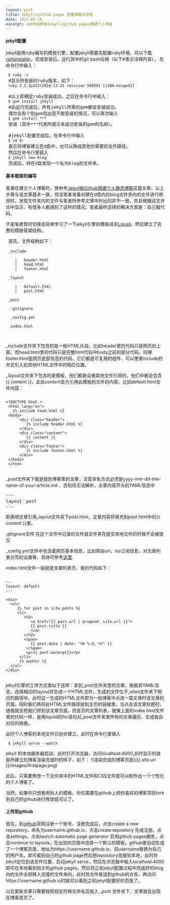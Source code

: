 ```yaml
---
layout: post
title: Jekyll+github pages 搭建博客的流程
date: 2017-02-16
excerpt: 从0开始使用jekyll+github pages搭建个人博客
---
```


#### jekyll配置
 jekyll是用ruby编写的模板引擎，配置jekyll需要先配置ruby环境，可以下载[railsinstaller](http://railsinstaller.org/en)，完成安装后，运行其中的git bash应用（以下#表示注释内容），
 在命令行中输入：
 <pre>
<code> $ ruby -v </code>
 #显示所安装的ruby版本，如下：
<code> ruby 2.3.3p222(2016-11-21 revision 56859) [i386-mingw32]</code>

 #以上即确定ruby安装成功，之后在命令行中输入：
<code> $ gem install jekyll </code>
 #此运行完成后，所有jekyll所需的gem都会安装成功。
 偶尔会有个别gem包出现不能安装的情况，可以再次输入
<code> $ gem install ***</code>
 安装（其中***代表所提示未成功安装的gem的名称）。

 #jekyll配置完成后，在命令行中输入
<code> $ cd d: </code>
 表示将博客建立在d盘中，也可以换成其他你需要的文件路径。
 然后在命令行里输入
<code> $ jekyll new blog </code>
 完成后，将在d盘发现一个名为blog的文件夹。
</pre>


#### 基本框架的编写

笔者在建立个人博客时，曾参考[Jekyll和Github搭建个人静态博客](http://pwnny.cn/original/2016/06/26/MakeBlog.html)这篇文章，以上步骤与该文章基本一致，但当笔者准备对建在d盘内的blog文件夹内的文件进行修改时，发现文件夹内的文件与笔者所参考文章中列出的并不一致，并且根据该文评论中显示，有很多人都遇到了这样的情况。笔者最终选择的解决方案是：自己敲代码。

于是笔者暂时切换去简单学习了一下jekyll引擎的模板语言[Liquid](https://github.com/Shopify/liquid/wiki/Liquid-for-Designers)，然后建立了完整的模板骨架结构。

<pre>
 首先，文件结构如下：
 <code>
 _include
 
    |	header.html
    |	head.html
    |	footer.html
    
 _layout
 
	|	default.html
    |	post.html
    
 _post
 
  .gitignore
 
  _config.yml
 
  index.html
 </code>
 </pre>
 
_include文件夹下包含的是一些HTML片段，比如header里的代码只是网页的上部，而head.html里的代码只是完整html代码中body之前的部分代码，同理footer.html是网页底部信息的代码，它们都是可复用的组件，可以使用include的方式引入到其他HTML文件中的相应位置。

_layout文件夹下包含的是模板，他们都是会被其他文件引用的，他们中都会包含 {{ content }}，此处content及为引用此模板的文件的内容。比如default.html文件内容：
<pre>
<code>
&lt;!DOCTYPE html &gt;
 &lt;html lang="en"&gt;
   {% include head.html %}
 &lt;body&gt;
      &lt;div class="header"&gt;
         {% include header.html %}
      &lt;/div&gt;
      &lt;div class="content"&gt;
         {{ content }}
      &lt;/div&gt;
      &lt;div class="footer"&gt;
         {% include footer.html %}
      &lt;/div&gt;
 &lt;/body&gt;
 &lt;/htm&gt;
</code>
</pre>

_post文件夹下就是放到博客里的文章，注意命名方式必须是yyyy-mm-dd-the-name-of-your-article.md ，否则将无法解析，文章内容开头的YAML信息中
<pre>
---
layout：post
---
</pre>
即表明文章引用_layout文件夹下post.html，文章内容将填充到post.html中的{{ content }}里。

.gitignore文件
在这个文件中记录的文件或文件夹在提交本地文件的时候不会被提交

_config.yml文件中包含着网页基本信息，比如网站url，rss订阅信息，对文章列表分页的设置等，具体可参考[这里](http://jekyll.com.cn/docs/configuration/).

index.html文件一般就是文章列表页，我的代码如下：
<pre>
<code>
---
layout: default
---

&lt;div&gt;
  &lt;ul&gt;
     {% for post in site.posts %}
     &lt;li&gt;
        &lt;h2&gt;
           &lt;a href="{{ post.url | prepend: site.url }}"&gt;
           {{ post.title }}
           &lt;/a&gt;
        &lt;/h2&gt;
        &lt;span&gt;
           {{ post.date | date: "%b %-d, %Y" }}
         &lt;/span&gt;
         &lt;p&gt;{{ post.excerpt}}&lt;/p&gt;
      &lt;/li&gt;
      {% endfor %}
  &lt;/ul&gt;
&lt;/div&gt;
</code>
</pre>





jekyll引擎的工作方式类似于这样：拿到_post文件夹里的文章，根据其YAML信息，选择相应的layout并生成一个HTML文件，生成的文件位于_sites文件夹下相应的路径中。此时这一生成的HTML文件即为一般博客中点进一篇文章时该文章的页面。同时我们再将此HTML文件路径放到主页的链接里，当点击该文章标题时，链接就会把我们带到该文章页面。而首页的文章列表，就像上面的index.html文件里的代码一样，是用liqulid的for语句对_post文件夹里所有的文章遍历，生成各自对应的链接。

此时个人博客的本地文件已初步建立，此时在命令行里输入
<pre><code> $ jekyll serve --watch</code></pre>
jekyll 的本地服务器启动，此时打开浏览器，访问localhost:4000,此时显示的就是所建立的博客渲染完成时的样子，如下：
![渲染完成的博客页面]({{ site.url }}/images/firstpage.png)

此后，只需要修改一下文件夹中的HTML文件和CSS文件就可以制作出一个个性化的个人博客了。


当然，如果你只想套用别人的模板，你仅需要在github上把你喜欢的博客项目fork到自己的github进行修改就可以了。


#### 上传到github
首先，到[github](https://github.com)官网注册一个账号，注册完成后，点击create a new repository，命名为username.github.io，点击create repository 完成注册。点击settings，点击launch automatic page generator 启用github pages服务，点击continue to layouts，在出现的页面中选择一个默认的模板，github便自动生成了一个博客页面，地址为https://username.github.io，将username替换为自己的用户名，即可看到自己的github page然后把repository克隆到本地，此时将jekyll定位到该文件位置，启动jekyll serve，然后在浏览器中输入localhost:4000即可在本地看到刚才的github pages，然后将之前jekyll配置过程中完成好的blog内的文件全部移入克隆的文件夹内，此时将文件推送到github的仓库，再访问https://username.github.io时就可以看到之前jekyll配置好的页面了。

以后更新文章只需要按照规定的格式命名后放入 _post 文件夹下，文章就会出现在博客首页了。

















